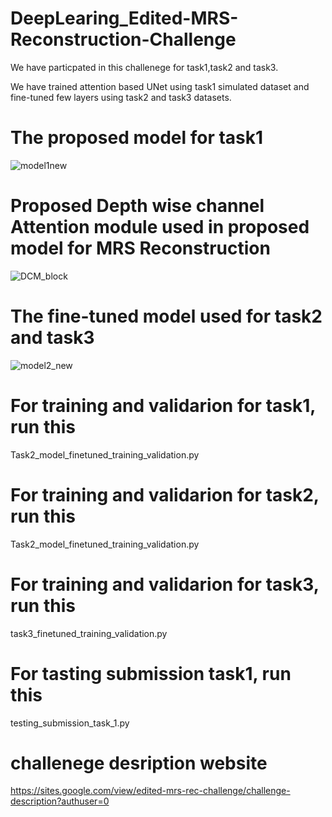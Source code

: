 # DeepLearing_Edited-MRS-Reconstruction-Challenge

We have particpated in this challenege for task1,task2 and task3.

We have trained attention based UNet using task1 simulated dataset and fine-tuned few layers using task2 and task3 datasets.

# The proposed model for task1

![model1new](https://user-images.githubusercontent.com/46267777/236612457-47aaeaf4-0ba7-43b8-a5f8-fef5bcd4685d.png)

# Proposed Depth wise channel Attention module used in proposed model for MRS Reconstruction

![DCM_block](https://user-images.githubusercontent.com/46267777/236612725-bf1c09e1-d7f0-4d3d-8a47-9b55a5250a9c.png)


# The fine-tuned model used for task2 and task3 

![model2_new](https://user-images.githubusercontent.com/46267777/236612500-6bb52e55-db9c-4c61-a312-1be4cfe4a294.png)

# For training and validarion for task1, run this 

Task2_model_finetuned_training_validation.py

# For training and validarion for task2, run this 

Task2_model_finetuned_training_validation.py

# For training and validarion for task3, run this 

task3_finetuned_training_validation.py


# For tasting submission task1, run this

testing_submission_task_1.py


# challenege desription website
https://sites.google.com/view/edited-mrs-rec-challenge/challenge-description?authuser=0

